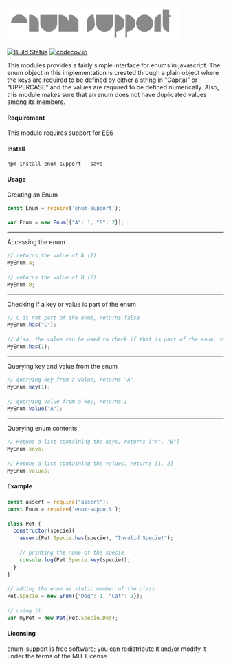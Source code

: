 <img src="data/logo.png"/>

[![Build Status](https://travis-ci.org/paulondc/enum-support.svg?branch=master)](https://travis-ci.org/paulondc/enum-support) [![codecov.io](https://codecov.io/github/paulondc/enum-support/coverage.svg?branch=master)](https://codecov.io/github/paulondc/enum-support?branch=master)

This modules provides a fairly simple interface for enums in javascript. The enum object in this implementation is created through a plain object where the keys are required to be defined by either a string in "Capital" or "UPPERCASE" and the values are required to be defined numerically. Also, this module makes sure that an enum does not have duplicated values among its members.

#### Requirement
This module requires support for [ES6](http://es6-features.org)

#### Install
```
npm install enum-support --save
```

#### Usage
Creating an Enum
```javascript
const Enum = require('enum-support');

var Enum = new Enum({"A": 1, "B": 2});
```
---
Accessing the enum
```javascript
// returns the value of A (1)
MyEnum.A;

// returns the value of B (2)
MyEnum.B;
```
---
Checking if a key or value is part of the enum
```javascript
// C is not part of the enum, returns false
MyEnum.has("C");

// Also, the value can be used to check if that is part of the enum, returns true
MyEnum.has(1);
```
---
Querying key and value from the enum
```javascript
// querying key from a value, returns "A"
MyEnum.key(1);

// querying value from a key, returns 1
MyEnum.value("A");
```
---
Querying enum contents
```javascript
// Retuns a list containing the keys, returns ["A", "B"]
MyEnum.keys;

// Retuns a list containing the values, returns [1, 2]
MyEnum.values;
```

#### Example
```javascript
const assert = require("assert");
const Enum = require('enum-support');

class Pet {
  constructor(specie){
    assert(Pet.Specie.has(specie), "Invalid Specie!");

    // printing the name of the specie
    console.log(Pet.Specie.key(specie));
  }
}

// adding the enum as static member of the class
Pet.Specie = new Enum({"Dog": 1, "Cat": 2});

// using it
var myPet = new Pet(Pet.Specie.Dog);
```

#### Licensing
enum-support is free software; you can redistribute it and/or modify it under the terms of the MIT License
